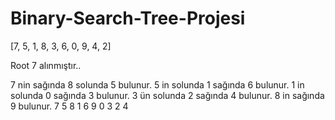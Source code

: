 # Binary-Search-Tree-Projesi

[7, 5, 1, 8, 3, 6, 0, 9, 4, 2] 

Root 7 alınmıştır..

7 nin sağında 8 solunda 5 bulunur.
5 in solunda 1 sağında 6 bulunur.
1 in solunda 0 sağında 3 bulunur.
3 ün solunda 2 sağında 4 bulunur.
8 in sağında 9 bulunur.
                        7
                 5            8
             1       6          9
          0     3
              2   4
